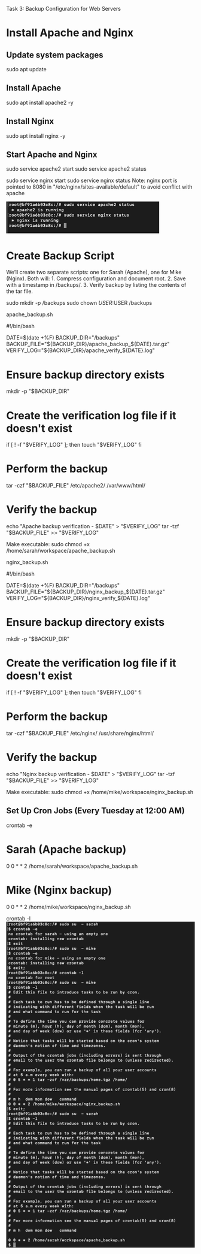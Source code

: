 Task 3: Backup Configuration for Web Servers

# Install Apache and Nginx

## Update system packages
sudo apt update

## Install Apache
sudo apt install apache2 -y

## Install Nginx
sudo apt install nginx -y


## Start Apache and Nginx
sudo service apache2 start
sudo service apache2 status

sudo service nginx start
sudo service nginx status
Note: nginx port is pointed to 8080 in "/etc/nginx/sites-available/default" to avoid conflict with apache

![alt text](output/task-3/service-running-status.png)


# Create Backup Script
We’ll create two separate scripts: one for Sarah (Apache), one for Mike (Nginx). Both will:
	1.	Compress configuration and document root.
	2.	Save with a timestamp in /backups/.
	3.	Verify backup by listing the contents of the tar file.

sudo mkdir -p /backups
sudo chown $USER:$USER /backups

apache_backup.sh

#!/bin/bash

DATE=$(date +%F)
BACKUP_DIR="/backups"
BACKUP_FILE="${BACKUP_DIR}/apache_backup_${DATE}.tar.gz"
VERIFY_LOG="${BACKUP_DIR}/apache_verify_${DATE}.log"

# Ensure backup directory exists
mkdir -p "$BACKUP_DIR"

# Create the verification log file if it doesn't exist
if [ ! -f "$VERIFY_LOG" ]; then
    touch "$VERIFY_LOG"
fi

# Perform the backup
tar -czf "$BACKUP_FILE" /etc/apache2/ /var/www/html/

# Verify the backup
echo "Apache backup verification - $DATE" > "$VERIFY_LOG"
tar -tzf "$BACKUP_FILE" >> "$VERIFY_LOG"

Make executable:
sudo chmod +x /home/sarah/workspace/apache_backup.sh


nginx_backup.sh

#!/bin/bash

DATE=$(date +%F)
BACKUP_DIR="/backups"
BACKUP_FILE="${BACKUP_DIR}/nginx_backup_${DATE}.tar.gz"
VERIFY_LOG="${BACKUP_DIR}/nginx_verify_${DATE}.log"

# Ensure backup directory exists
mkdir -p "$BACKUP_DIR"

# Create the verification log file if it doesn't exist
if [ ! -f "$VERIFY_LOG" ]; then
    touch "$VERIFY_LOG"
fi

# Perform the backup
tar -czf "$BACKUP_FILE" /etc/nginx/ /usr/share/nginx/html/

# Verify the backup
echo "Nginx backup verification - $DATE" > "$VERIFY_LOG"
tar -tzf "$BACKUP_FILE" >> "$VERIFY_LOG"

Make executable:
sudo chmod +x /home/mike/workspace/nginx_backup.sh


## Set Up Cron Jobs (Every Tuesday at 12:00 AM)

crontab -e

# Sarah (Apache backup)
0 0 * * 2 /home/sarah/workspace/apache_backup.sh

# Mike (Nginx backup)
0 0 * * 2 /home/mike/workspace/nginx_backup.sh

crontab -l
![alt text](image.png)